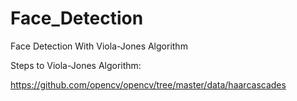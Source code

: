 # Face_Detection
Face Detection With Viola-Jones Algorithm

Steps to Viola-Jones Algorithm:




https://github.com/opencv/opencv/tree/master/data/haarcascades
